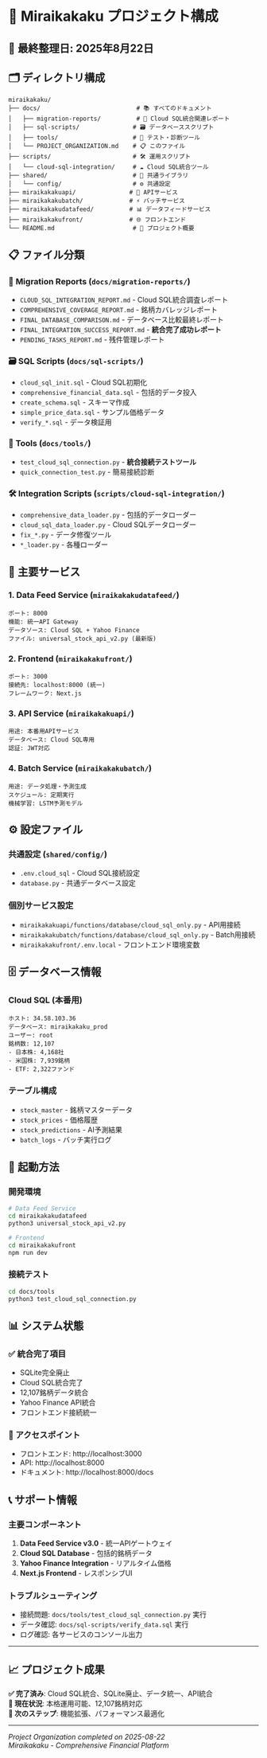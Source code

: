 # 📁 Miraikakaku プロジェクト構成

## 📅 最終整理日: 2025年8月22日

## 🗂️ **ディレクトリ構成**

```
miraikakaku/
├── docs/                           # 📚 すべてのドキュメント
│   ├── migration-reports/          # 🔄 Cloud SQL統合関連レポート
│   ├── sql-scripts/               # 🗃️ データベーススクリプト
│   ├── tools/                     # 🔧 テスト・診断ツール
│   └── PROJECT_ORGANIZATION.md    # 📋 このファイル
├── scripts/                       # 🛠️ 運用スクリプト
│   └── cloud-sql-integration/     # ☁️ Cloud SQL統合ツール
├── shared/                        # 🤝 共通ライブラリ
│   └── config/                    # ⚙️ 共通設定
├── miraikakakuapi/               # 🚀 APIサービス
├── miraikakakubatch/             # ⚡ バッチサービス
├── miraikakakudatafeed/          # 📊 データフィードサービス
├── miraikakakufront/             # 🌐 フロントエンド
└── README.md                      # 📖 プロジェクト概要
```

## 📋 **ファイル分類**

### 🔄 **Migration Reports** (`docs/migration-reports/`)
- `CLOUD_SQL_INTEGRATION_REPORT.md` - Cloud SQL統合調査レポート
- `COMPREHENSIVE_COVERAGE_REPORT.md` - 銘柄カバレッジレポート
- `FINAL_DATABASE_COMPARISON.md` - データベース比較最終レポート
- `FINAL_INTEGRATION_SUCCESS_REPORT.md` - **統合完了成功レポート**
- `PENDING_TASKS_REPORT.md` - 残件管理レポート

### 🗃️ **SQL Scripts** (`docs/sql-scripts/`)
- `cloud_sql_init.sql` - Cloud SQL初期化
- `comprehensive_financial_data.sql` - 包括的データ投入
- `create_schema.sql` - スキーマ作成
- `simple_price_data.sql` - サンプル価格データ
- `verify_*.sql` - データ検証用

### 🔧 **Tools** (`docs/tools/`)
- `test_cloud_sql_connection.py` - **統合接続テストツール**
- `quick_connection_test.py` - 簡易接続診断

### 🛠️ **Integration Scripts** (`scripts/cloud-sql-integration/`)
- `comprehensive_data_loader.py` - 包括的データローダー
- `cloud_sql_data_loader.py` - Cloud SQLデータローダー
- `fix_*.py` - データ修復ツール
- `*_loader.py` - 各種ローダー

## 🎯 **主要サービス**

### 1. **Data Feed Service** (`miraikakakudatafeed/`)
```
ポート: 8000
機能: 統一API Gateway
データソース: Cloud SQL + Yahoo Finance
ファイル: universal_stock_api_v2.py (最新版)
```

### 2. **Frontend** (`miraikakakufront/`)
```
ポート: 3000
接続先: localhost:8000 (統一)
フレームワーク: Next.js
```

### 3. **API Service** (`miraikakakuapi/`)
```
用途: 本番用APIサービス
データベース: Cloud SQL専用
認証: JWT対応
```

### 4. **Batch Service** (`miraikakakubatch/`)
```
用途: データ処理・予測生成
スケジュール: 定期実行
機械学習: LSTM予測モデル
```

## ⚙️ **設定ファイル**

### **共通設定** (`shared/config/`)
- `.env.cloud_sql` - Cloud SQL接続設定
- `database.py` - 共通データベース設定

### **個別サービス設定**
- `miraikakakuapi/functions/database/cloud_sql_only.py` - API用接続
- `miraikakakubatch/functions/database/cloud_sql_only.py` - Batch用接続
- `miraikakakufront/.env.local` - フロントエンド環境変数

## 🗄️ **データベース情報**

### **Cloud SQL** (本番用)
```
ホスト: 34.58.103.36
データベース: miraikakaku_prod
ユーザー: root
銘柄数: 12,107
- 日本株: 4,168社
- 米国株: 7,939銘柄  
- ETF: 2,322ファンド
```

### **テーブル構成**
- `stock_master` - 銘柄マスターデータ
- `stock_prices` - 価格履歴
- `stock_predictions` - AI予測結果
- `batch_logs` - バッチ実行ログ

## 🚀 **起動方法**

### **開発環境**
```bash
# Data Feed Service
cd miraikakakudatafeed
python3 universal_stock_api_v2.py

# Frontend
cd miraikakakufront  
npm run dev
```

### **接続テスト**
```bash
cd docs/tools
python3 test_cloud_sql_connection.py
```

## 📊 **システム状態**

### **✅ 統合完了項目**
- SQLite完全廃止
- Cloud SQL統合完了
- 12,107銘柄データ統合
- Yahoo Finance API統合
- フロントエンド接続統一

### **🎯 アクセスポイント**
- フロントエンド: http://localhost:3000
- API: http://localhost:8000
- ドキュメント: http://localhost:8000/docs

## 📞 **サポート情報**

### **主要コンポーネント**
1. **Data Feed Service v3.0** - 統一APIゲートウェイ
2. **Cloud SQL Database** - 包括的銘柄データ
3. **Yahoo Finance Integration** - リアルタイム価格
4. **Next.js Frontend** - レスポンシブUI

### **トラブルシューティング**
- 接続問題: `docs/tools/test_cloud_sql_connection.py` 実行
- データ確認: `docs/sql-scripts/verify_data.sql` 実行  
- ログ確認: 各サービスのコンソール出力

---

## 📈 **プロジェクト成果**

**✅ 完了済み**: Cloud SQL統合、SQLite廃止、データ統一、API統合  
**🎯 現在状況**: 本格運用可能、12,107銘柄対応  
**🚀 次のステップ**: 機能拡張、パフォーマンス最適化

---

*Project Organization completed on 2025-08-22*  
*Miraikakaku - Comprehensive Financial Platform*